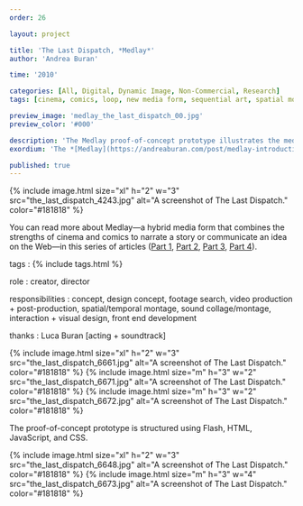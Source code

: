 ```yaml
---
order: 26

layout: project

title: 'The Last Dispatch, *Medlay*'
author: 'Andrea Buran'

time: '2010'

categories: [All, Digital, Dynamic Image, Non-Commercial, Research]
tags: [cinema, comics, loop, new media form, sequential art, spatial montage]

preview_image: 'medlay_the_last_dispatch_00.jpg'
preview_color: '#000'

description: 'The Medlay proof-of-concept prototype illustrates the media form’s core principles by narrating an original short story.'
exordium: 'The *[Medlay](https://andreaburan.com/post/medlay-introduction.html)* proof-of-concept prototype illustrates the media form’s core principles by narrating an original short story.'

published: true
---
```


<div class="figures">
    {% include image.html
        size="xl"
        h="2" w="3"
        src="the_last_dispatch_4243.jpg"
        alt="A screenshot of The Last Dispatch."
        color="#181818"
    %}
</div>

You can read more about Medlay—a hybrid media form that combines the strengths of cinema and comics to narrate a story or communicate an idea on the Web—in this series of articles ([Part 1](http://andreaburan.com/post/medlay-introduction.html), [Part 2](http://andreaburan.com/post/medlay-pieces.html), [Part 3](http://andreaburan.com/post/medlay-sequences.html), [Part 4](http://andreaburan.com/post/medlay-research.html)).

tags
: {% include tags.html %}

role
: creator, director

responsibilities
: concept, design concept, footage search, video production + post-production, spatial/temporal montage, sound collage/montage, interaction + visual design, front end development

thanks
: Luca Buran [acting + soundtrack]

<div class="figures">
    {% include image.html
        size="xl"
        h="2" w="3"
        src="the_last_dispatch_6661.jpg"
        alt="A screenshot of The Last Dispatch."
        color="#181818"
    %}
    {% include image.html
        size="m"
        h="3" w="2"
        src="the_last_dispatch_6671.jpg"
        alt="A screenshot of The Last Dispatch."
        color="#181818"
    %}
    {% include image.html
        size="m"
        h="3" w="2"
        src="the_last_dispatch_6672.jpg"
        alt="A screenshot of The Last Dispatch."
        color="#181818"
    %}
</div>

The proof-of-concept prototype is structured using Flash, HTML, JavaScript, and CSS.

<div class="figures">
    {% include image.html
        size="xl"
        h="2" w="3"
        src="the_last_dispatch_6648.jpg"
        alt="A screenshot of The Last Dispatch."
        color="#181818"
    %}
    {% include image.html
        size="m"
        h="3" w="4"
        src="the_last_dispatch_6673.jpg"
        alt="A screenshot of The Last Dispatch."
        color="#181818"
    %}
</div>
